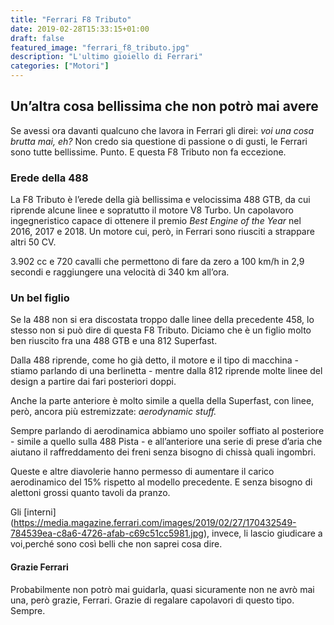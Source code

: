 ```yaml
---
title: "Ferrari F8 Tributo"
date: 2019-02-28T15:33:15+01:00
draft: false
featured_image: "ferrari_f8_tributo.jpg"
description: "L'ultimo gioiello di Ferrari"
categories: ["Motori"]
---
```


## Un’altra cosa bellissima che non potrò mai avere
Se avessi ora davanti qualcuno che lavora in Ferrari gli direi: _voi una cosa brutta mai, eh?_
Non credo sia questione di passione o di gusti, le Ferrari sono tutte bellissime. Punto. 
E questa F8 Tributo non fa eccezione. 

### Erede della 488
La F8 Tributo è l’erede della già bellissima e velocissima 488 GTB, da cui riprende alcune linee e sopratutto il motore V8 Turbo. Un capolavoro ingegneristico capace di ottenere il premio _Best Engine of the Year_ nel 2016, 2017 e 2018.  Un motore cui, però, in Ferrari sono riusciti a strappare altri 50 CV. 

3.902 cc e 720 cavalli che permettono di fare da zero a 100 km/h in 2,9 secondi e raggiungere una velocità di 340 km all’ora. 

### Un bel figlio
Se la 488 non si era discostata troppo dalle linee della precedente 458, lo stesso non si può dire di questa F8 Tributo. 
Diciamo che è un figlio molto ben riuscito fra una 488 GTB e una 812 Superfast. 

Dalla 488 riprende, come ho già detto, il motore e il tipo di macchina - stiamo parlando di una berlinetta - mentre dalla 812 riprende molte linee del design a partire dai fari posteriori doppi. 

Anche la parte anteriore è molto simile a quella della Superfast, con linee, però, ancora più estremizzate: _aerodynamic stuff._

Sempre parlando di aerodinamica abbiamo uno spoiler soffiato al posteriore - simile a quello sulla 488 Pista - e all’anteriore una serie di prese d’aria che aiutano il raffreddamento dei freni senza bisogno di chissà quali ingombri. 

Queste e altre diavolerie hanno permesso di aumentare il carico aerodinamico del 15% rispetto al modello precedente. 
E senza bisogno di alettoni grossi quanto tavoli da pranzo. 

Gli [interni] (https://media.magazine.ferrari.com/images/2019/02/27/170432549-784539ea-c8a6-4726-afab-c69c51cc5981.jpg), invece, li lascio giudicare a voi,perché sono così belli che non saprei cosa dire.


#### Grazie Ferrari
Probabilmente non potrò mai guidarla, quasi sicuramente non ne avrò mai una, però grazie, Ferrari. Grazie di regalare capolavori di questo tipo. Sempre. 

